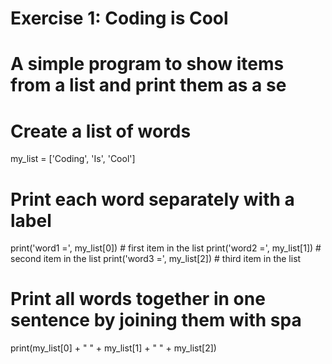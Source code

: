 # Exercise 1: Coding is Cool
# A simple program to show items from a list and print them as a se

# Create a list of words
my_list = ['Coding', 'Is', 'Cool']

# Print each word separately with a label
print('word1 =', my_list[0])  # first item in the list
print('word2 =', my_list[1])  # second item in the list
print('word3 =', my_list[2])  # third item in the list

# Print all words together in one sentence by joining them with spa
print(my_list[0] + " " + my_list[1] + " " + my_list[2])

